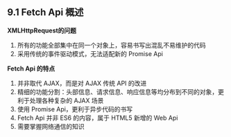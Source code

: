 ## 9.1 Fetch Api 概述

**XMLHttpRequest的问题**

1. 所有的功能全部集中在同一个对象上，容易书写出混乱不易维护的代码
2. 采用传统的事件驱动模式，无法适配新的 Promise Api

**Fetch Api 的特点**

1. 并非取代 AJAX，而是对 AJAX 传统 API 的改进
2. 精细的功能分割：头部信息、请求信息、响应信息等均分布到不同的对象，更利于处理各种复杂的 AJAX 场景
3. 使用 Promise Api，更利于异步代码的书写
4. Fetch Api 并非 ES6 的内容，属于 HTML5 新增的 Web Api
5. 需要掌握网络通信的知识
